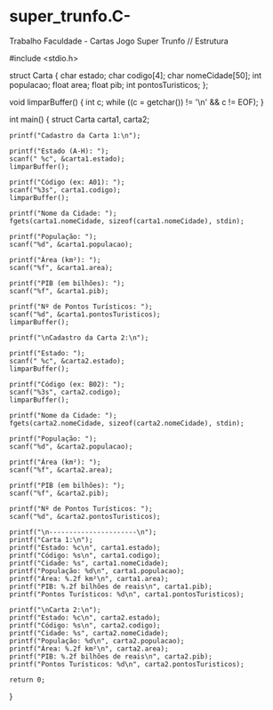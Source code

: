 # super_trunfo.C-
Trabalho Faculdade - Cartas Jogo Super Trunfo
// Estrutura

#include <stdio.h>

struct Carta {
    char estado;
    char codigo[4];
    char nomeCidade[50];
    int populacao;
    float area;
    float pib;
    int pontosTuristicos;
};

void limparBuffer() {
    int c;
    while ((c = getchar()) != '\n' && c != EOF);
}

int main() {
    struct Carta carta1, carta2;

    printf("Cadastro da Carta 1:\n");

    printf("Estado (A-H): ");
    scanf(" %c", &carta1.estado);
    limparBuffer();

    printf("Código (ex: A01): ");
    scanf("%3s", carta1.codigo);
    limparBuffer();

    printf("Nome da Cidade: ");
    fgets(carta1.nomeCidade, sizeof(carta1.nomeCidade), stdin);

    printf("População: ");
    scanf("%d", &carta1.populacao);

    printf("Área (km²): ");
    scanf("%f", &carta1.area);

    printf("PIB (em bilhões): ");
    scanf("%f", &carta1.pib);

    printf("Nº de Pontos Turísticos: ");
    scanf("%d", &carta1.pontosTuristicos);
    limparBuffer();

    printf("\nCadastro da Carta 2:\n");

    printf("Estado: ");
    scanf(" %c", &carta2.estado);
    limparBuffer();

    printf("Código (ex: B02): ");
    scanf("%3s", carta2.codigo);
    limparBuffer();

    printf("Nome da Cidade: ");
    fgets(carta2.nomeCidade, sizeof(carta2.nomeCidade), stdin);

    printf("População: ");
    scanf("%d", &carta2.populacao);

    printf("Área (km²): ");
    scanf("%f", &carta2.area);

    printf("PIB (em bilhões): ");
    scanf("%f", &carta2.pib);

    printf("Nº de Pontos Turísticos: ");
    scanf("%d", &carta2.pontosTuristicos);

    printf("\n----------------------\n");
    printf("Carta 1:\n");
    printf("Estado: %c\n", carta1.estado);
    printf("Código: %s\n", carta1.codigo);
    printf("Cidade: %s", carta1.nomeCidade);
    printf("População: %d\n", carta1.populacao);
    printf("Área: %.2f km²\n", carta1.area);
    printf("PIB: %.2f bilhões de reais\n", carta1.pib);
    printf("Pontos Turísticos: %d\n", carta1.pontosTuristicos);

    printf("\nCarta 2:\n");
    printf("Estado: %c\n", carta2.estado);
    printf("Código: %s\n", carta2.codigo);
    printf("Cidade: %s", carta2.nomeCidade);
    printf("População: %d\n", carta2.populacao);
    printf("Área: %.2f km²\n", carta2.area);
    printf("PIB: %.2f bilhões de reais\n", carta2.pib);
    printf("Pontos Turísticos: %d\n", carta2.pontosTuristicos);

    return 0;
}

